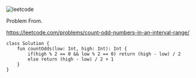 ![leetcode](https://user-images.githubusercontent.com/77060863/218346123-70b62e92-aa51-49bb-9d9a-953f6064672a.PNG)

Problem From.

https://leetcode.com/problems/count-odd-numbers-in-an-interval-range/

```
class Solution {
    fun countOdds(low: Int, high: Int): Int {
        if(high % 2 == 0 && low % 2 == 0) return (high - low) / 2
        else return (high - low) / 2 + 1
    }
}
```
